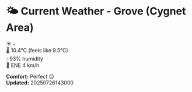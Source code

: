 # 🌤️ Current Weather - Grove (Cygnet Area)

☀️ **-**  
🌡️ 10.4°C (feels like 9.5°C)  
💧 93% humidity  
💨 ENE 4 km/h  

**Comfort:** Perfect 😌  
**Updated:** 20250726143000
